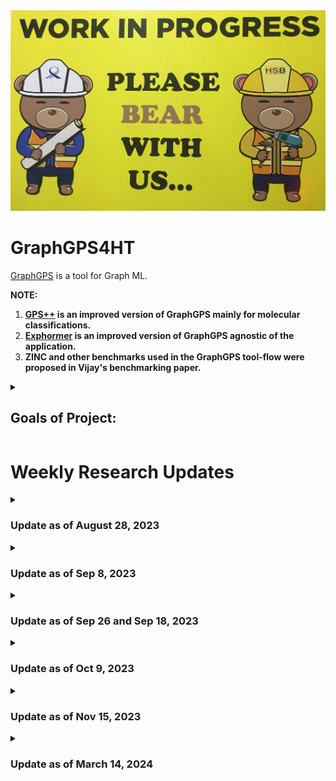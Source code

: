 <img title="This Week's Update" alt="Alt text" src="WIP.jpeg">


# GraphGPS4HT

[GraphGPS](https://proceedings.neurips.cc/paper_files/paper/2022/file/5d4834a159f1547b267a05a4e2b7cf5e-Paper-Conference.pdf) is a tool for Graph ML. 

**NOTE:** 
1. **[GPS++](https://arxiv.org/pdf/2212.02229.pdf) is an improved version of GraphGPS mainly for molecular classifications.**
2. **[Exphormer](https://github.com/hamed1375/Exphormer) is an improved version of GraphGPS agnostic of the application.**
3. **ZINC and other benchmarks used in the GraphGPS tool-flow were proposed in Vijay's benchmarking paper.**

<details>
  
  <summary> 
    
  ## Goals of Project:
    
  </summary>

1. **Train GraphGPS on HT dataset**

    a) Phases through which the training goes (**GOT A HIGH-LEVEL IDEA FROM IMPLEMENTATION PERSPECTIVE; EXPLAINED BELOW ALL THE INFORMATION I HAVE DISCOVERED SO FAR ABOUT THE OVERALL WORKFLOW OF GRAPHGPS; I WANT MORE CLARITY**) (**Done by $\color{red}{28.08.2023}$**)

    b) Where are the hyperparameters set?(**Done by $\color{red}{28.08.023}$**)

    c) Understand the meaning of the hyperparameters (**NEED TO DICUSS WITH VIJAY ABOUT THE HYPERPARAMETERS THAT I DIDN'T UNDERSTAND**)

    d) How a dataset is called? (**Done by $\color{red}{08.09.2023}$**)

    e) How to add a new dataset to GraphGPS? How to call the new dataset? (**Done by $\color{red}{08.09.2023}$**)

    f) Convert the TrustHub benchmarks using the ckt-to-graph conversion code of HW2VEC (**Work-In-Progress**)

    g) Train GraphGPS using the TrustHub graphs. Tune hyperparameters. (**Near Future**)

3. **Compare with other GNN-based tools (trained on the same dataset and tested on the same dataset).**
4. **Proliferate the TrustHub dataset using the [GAINESIS tool](https://www.mdpi.com/2079-9292/11/2/245), [S. Bhunia's tool](https://arxiv.org/pdf/2204.08580.pdf) and another tool (can't recall the title; need to check my collection of papers)**
5. **Extend the work to node classification**
6. **Improve the GraphGPS tool - for HT detection or in general**

</details>

# Weekly Research Updates

<details>
  <summary> 
    
  ### Update as of August 28, 2023
  
  </summary>

<details>
  <summary> 
    
## Workflow of GraphGPS (in Short):

 </summary>

**Parse arguments of the execution command from CLI** 

⬇️

**Extract the location of configuration file from the list of arguments** 

⬇️

**Set default values of parameters of the experiment** 

⬇️

**Load configurations from the above configuration file  and also any configuration specifically mentioned  through command line** 

 ⬇️

**Set output directory where the results are stored** 

⬇️

**Combine the configurations specified in the user-given configuration file and the default values of unspecified configurations from `graphgym/config.py` and from the configuration files in `graphgps/config` into the `config.yaml` file in `custom_out_dir`**

⬇️

**create run-directory (in `custom_out_dir`) during each run of experiment** 

⬇️

**create dataset loader, a logger that logs info in `logging.log` inside the run-directory, create model, optimizer and an LR scheduler**

⬇️

**Perform training**

⬇️

**Display best epoch and the corresponding performances on training, validation and test sets.**

</details>

<details>
  
<summary>
  
## Steps in GrahGPS Workflow (in Detail):

</summary>

1. Load cmd line args
```
args = parse_args()
print (args)
```
args: `Namespace(cfg_file='configs/GPS/zinc-GPS+RWSE.yaml', repeat=1, mark_done=False, opts=['wandb.use', 'False'])`

Parses the command line for arguments like `cfg` - configuration file path, `repeat` - the number of repeated jobs, `mark_done` - marking yaml as done after a job has finished, `opt` - configuration options.

The configurations for the executed experiment (`python main.py --cfg configs/GPS/zinc-GPS+RWSE.yaml  wandb.use False`) are given in the file: `configs/GPS/zinc-GPS+RWSE.yaml`

The default values of these and other unspecified parameters in this file are stated in the `set_cfg(cfg)` method of the file:  https://github.com/snap-stanford/GraphGym/blob/master/graphgym/config.py

Note that some of the parameters in `configs/GPS/zinc-GPS+RWSE.yaml` are custom defined for this project and not present in the `set_cfg` method. The default values of these custom parameters are stated in https://github.com/rampasek/GraphGPS/tree/main/graphgps/config

The `set_cfg()` method combines the default values of the parameters of GraphGym and those of the custom parameters of the project. This is done by the following code snippet in `set_cfg()`:

```
for func in register.config_dict.values():
        func(cfg)
```
:thinking: :thinking: :thinking:<span style="color:red">**I AM STILL NOT CLEAR ABOUT HOW THE** </span> `config_dict` <span style="color:red"> **DICTIONARY IS POPULATED WITH KEYS AND VALUES. WHICH CODE CARRIES IT OUT?** </span>:thinking: :thinking: :thinking:

2. Load config file
```
    set_cfg(cfg)
    load_cfg(cfg, args)
    custom_set_out_dir(cfg, args.cfg_file, cfg.name_tag)
    dump_cfg(cfg)
```
**set_cfg(cfg)**: Sets default values of parameters of the experiment. The default values of these and other unspecified parameters in this file are stated in the `set_cfg(cfg)` method of the file:  https://github.com/snap-stanford/GraphGym/blob/master/graphgym/config.py

Note that the parameters in 'configs/GPS/zinc-GPS+RWSE.yaml' custom defined for this project are not present in the `set_cfg` method of GraphGym. The default values of these custom parameters are stated in the .py files of https://github.com/rampasek/GraphGPS/tree/main/graphgps/config

**load_cfg(cfg, args)**: Loads configurations from the configuration file mentioned in command line and also any configuration specifically mentioned  through command line.

**custom_set_out_dir(cfg, args.cfg_file, cfg.name_tag)**: result is the `custom_out_dir` (= 'results/' + 'zinc-GPS+RWSE')

**dump_cfg(cfg)**: Combines the configurations specified in the configuration file (e.g. 'configs/GPS/zinc-GPS+RWSE.yaml'; argument in CLI)  and the default values of unspecified configurations from `graphgym/config.py` to `custom_out_dir`.

3. `custom_set_run_dir(cfg, run_id)`: it sets custom output directory for each experiment run. Inside the custom output directory (here, 'results/zinc-GPS+RWSE'), a separate directory is created during each run. The title of this directory is the run-id.

4. `set_printing`: set printing options

5. Set split index (to choose which split to use in case of multiple available splits), seed, and run id as per the current run.

6. If configured for pretrained model, update `cfg` from the pretrained-model configurations in `pretrained_cfg_fname` (= `osp.join(cfg.pretrained.dir, 'config.yaml'`); e.g. `/home/sumandeb/GraphGPS/pretrained/pcqm4m-GPS+RWSE.deep/config.yaml`). This is done by `load_pretrained_model_cfg(cfg)` in `GraphGPS/graphgps/finetuning.py`

7. `seed_everything`: sets the seed for generating random numbers in pytorch

8. `create_loader()`: creates loaders for each dataset. It is in `GraphGym/graphgym/loader.py`

9. `create_logger()`: create a list of logger objects. It is in `GraphGPS/graphgps/logger.py`

10. `create_model()`: Creates and returns a Python dictionary to register a model. It is in `GraphGym/graphgym/model_builder.py`. Result of `print(f'model:{model}')` is given at the end of this note.

11. If pretrained model is provided, `init_model_from_pretrained()`: uploads the `pretrained_dict` to the `state_dict` of the model (created using `create_model()`).

12. `create_optimizer()`: It is located in `GraphGym/graphgym/optimizer.py`. It loads an ADAM or SGD optimizer as per the configurations (`config.optim`) in `results/'benchmarkname'/config.yaml`

13. `create_scheduler()`: Creates a config-driven LR scheduler. It is located in `GraphGym/graphgym/optimizer.py`

14. ```
    logging.info(model)
    logging.info(cfg)
    cfg.params = params_count(model)
    logging.info('Num parameters: %s', cfg.params)```

It logs the model, configurations and the given string+variable (`cfg.params`) into `results/'benchmark-name'/logging.log`. 
Note:`logging.info(f"some_string {some_variable}")`: Python provides a module called `logging` for logging messages. 



15. Perform training: Executed by `train_dict[cfg.train.mode](loggers, loaders, model, optimizer,scheduler)`

16. `agg_runs()`: aggregates the training, validation and test results of each epoch and prints the best epoch and the corresponding statistics.


Upon executing the command `python main.py --cfg configs/GPS/zinc-GPS+RWSE.yaml  wandb.use False`,  the details of the training, validation, testing of an epoch , say epoch 1291, are output as:
```
train: {'epoch': 1291, 'time_epoch': 18.93798, 'eta': 13315.24609, 'eta_hours': 3.69868, 'loss': 0.02500516, 'lr': 0.00029223, 'params': 423717, 'time_iter': 0.0605, 'mae': 0.02501, 'r2': 0.9997, 'spearmanr': 0.99983, 'mse': 0.00122, 'rmse': 0.03492}

val: {'epoch': 1291, 'time_epoch': 0.4733, 'loss': 0.08178774, 'lr': 0, 'params': 423717, 'time_iter': 0.01479, 'mae': 0.08179, 'r2': 0.96319, 'spearmanr': 0.99765, 'mse': 0.145, 'rmse': 0.38079}

test: {'epoch': 1291, 'time_epoch': 0.46763, 'loss': 0.07286437, 'lr': 0, 'params': 423717, 'time_iter': 0.01461, 'mae': 0.07286, 'r2': 0.99062, 'spearmanr': 0.99668, 'mse': 0.03816, 'rmse': 0.19534}
```

Aslo, the best epoch so far (at any point of training) and its essential details are summarised as follows, for each epoch until the next best epoch is found:

```
> Epoch 1999: took 20.3s (avg 19.7s) | Best so far: epoch 1291	train_loss: 0.0250 train_mae: 0.0250	val_loss: 0.0818 val_mae: 0.0818	test_loss: 0.0729 test_mae: 0.0729
```


 


## Example Configuration File: configs/GPS/zinc-GPS+RWSE.yaml

```
out_dir: results
metric_best: mae 
metric_agg: argmin 
wandb: 
  use: True 	#additional
  project: ZINC #additional
dataset:
  format: PyG-ZINC
  name: subset
  task: graph
  task_type: regression
  transductive: False
  node_encoder: True
  node_encoder_name: TypeDictNode+RWSE
  node_encoder_num_types: 28
  node_encoder_bn: False
  edge_encoder: True
  edge_encoder_name: TypeDictEdge
  edge_encoder_num_types: 4
  edge_encoder_bn: False
posenc_RWSE:
  enable: True 				#additional
  kernel:
    times_func: range(1,21) #additional
  model: Linear 			#additional
  dim_pe: 28 				#additional
  raw_norm_type: BatchNorm 	#additional
train:
  mode: custom
  batch_size: 32
  eval_period: 1
  ckpt_period: 100
model:
  type: GPSModel
  loss_fun: l1
  edge_decoding: dot
  graph_pooling: add
gt:
  layer_type: GINE+Transformer  # CustomGatedGCN+Performer 		#additional
  layers: 10 													#additional
  n_heads: 4 													#additional
  dim_hidden: 64  # `gt.dim_hidden` must match `gnn.dim_inner` 	#additional
  dropout: 0.0 													#additional
  attn_dropout: 0.5 											#additional
  layer_norm: False 											#additional
  batch_norm: True 												#additional
gnn:
  head: san_graph
  layers_pre_mp: 0
  layers_post_mp: 3  # Not used when `gnn.head: san_graph`
  dim_inner: 64  # `gt.dim_hidden` must match `gnn.dim_inner`
  batchnorm: True
  act: relu
  dropout: 0.0
  agg: mean
  normalize_adj: False
optim:
```

### GNN Model: 

**Output of print(f'model:{model}')**

**🤔 🤔 NEED TO DISCUSS WITH VIJAY TO UNDERSTAND THE MEANING OF EACH OF THE FOLLOWING DETAILS 🤔 🤔**

```
model:GraphGymModule(
  (model): GPSModel(
    (encoder): FeatureEncoder(
      (node_encoder): Concat2NodeEncoder(
        (encoder1): AtomEncoder(
          (atom_embedding_list): ModuleList(
            (0): Embedding(119, 236)
            (1): Embedding(5, 236)
            (2): Embedding(12, 236)
            (3): Embedding(12, 236)
            (4): Embedding(10, 236)
            (5): Embedding(6, 236)
            (6): Embedding(6, 236)
            (7): Embedding(2, 236)
            (8): Embedding(2, 236)
          )
        )
        (encoder2): RWSENodeEncoder(
          (raw_norm): BatchNorm1d(16, eps=1e-05, momentum=0.1, affine=True, track_running_stats=True)
          (pe_encoder): Linear(in_features=16, out_features=20, bias=True)
        )
      )
      (edge_encoder): BondEncoder(
        (bond_embedding_list): ModuleList(
          (0): Embedding(5, 256)
          (1): Embedding(6, 256)
          (2): Embedding(2, 256)
        )
      )
    )
    (layers): Sequential(
      (0): GPSLayer(
        summary: dim_h=256, local_gnn_type=CustomGatedGCN, global_model_type=Transformer, heads=8
        (local_model): GatedGCNLayer()
        (self_attn): MultiheadAttention(
          (out_proj): NonDynamicallyQuantizableLinear(in_features=256, out_features=256, bias=True)
        )
        (norm1_local): BatchNorm1d(256, eps=1e-05, momentum=0.1, affine=True, track_running_stats=True)
        (norm1_attn): BatchNorm1d(256, eps=1e-05, momentum=0.1, affine=True, track_running_stats=True)
        (dropout_local): Dropout(p=0.1, inplace=False)
        (dropout_attn): Dropout(p=0.1, inplace=False)
        (ff_linear1): Linear(in_features=256, out_features=512, bias=True)
        (ff_linear2): Linear(in_features=512, out_features=256, bias=True)
        (act_fn_ff): GELU(approximate='none')
        (norm2): BatchNorm1d(256, eps=1e-05, momentum=0.1, affine=True, track_running_stats=True)
        (ff_dropout1): Dropout(p=0.1, inplace=False)
        (ff_dropout2): Dropout(p=0.1, inplace=False)
      )
      (1): GPSLayer(
        summary: dim_h=256, local_gnn_type=CustomGatedGCN, global_model_type=Transformer, heads=8
        (local_model): GatedGCNLayer()
        (self_attn): MultiheadAttention(
          (out_proj): NonDynamicallyQuantizableLinear(in_features=256, out_features=256, bias=True)
        )
        (norm1_local): BatchNorm1d(256, eps=1e-05, momentum=0.1, affine=True, track_running_stats=True)
        (norm1_attn): BatchNorm1d(256, eps=1e-05, momentum=0.1, affine=True, track_running_stats=True)
        (dropout_local): Dropout(p=0.1, inplace=False)
        (dropout_attn): Dropout(p=0.1, inplace=False)
        (ff_linear1): Linear(in_features=256, out_features=512, bias=True)
        (ff_linear2): Linear(in_features=512, out_features=256, bias=True)
        (act_fn_ff): GELU(approximate='none')
        (norm2): BatchNorm1d(256, eps=1e-05, momentum=0.1, affine=True, track_running_stats=True)
        (ff_dropout1): Dropout(p=0.1, inplace=False)
        (ff_dropout2): Dropout(p=0.1, inplace=False)
      )
      (2): GPSLayer(
        summary: dim_h=256, local_gnn_type=CustomGatedGCN, global_model_type=Transformer, heads=8
        (local_model): GatedGCNLayer()
        (self_attn): MultiheadAttention(
          (out_proj): NonDynamicallyQuantizableLinear(in_features=256, out_features=256, bias=True)
        )
        (norm1_local): BatchNorm1d(256, eps=1e-05, momentum=0.1, affine=True, track_running_stats=True)
        (norm1_attn): BatchNorm1d(256, eps=1e-05, momentum=0.1, affine=True, track_running_stats=True)
        (dropout_local): Dropout(p=0.1, inplace=False)
        (dropout_attn): Dropout(p=0.1, inplace=False)
        (ff_linear1): Linear(in_features=256, out_features=512, bias=True)
        (ff_linear2): Linear(in_features=512, out_features=256, bias=True)
        (act_fn_ff): GELU(approximate='none')
        (norm2): BatchNorm1d(256, eps=1e-05, momentum=0.1, affine=True, track_running_stats=True)
        (ff_dropout1): Dropout(p=0.1, inplace=False)
        (ff_dropout2): Dropout(p=0.1, inplace=False)
      )
      (3): GPSLayer(
        summary: dim_h=256, local_gnn_type=CustomGatedGCN, global_model_type=Transformer, heads=8
        (local_model): GatedGCNLayer()
        (self_attn): MultiheadAttention(
          (out_proj): NonDynamicallyQuantizableLinear(in_features=256, out_features=256, bias=True)
        )
        (norm1_local): BatchNorm1d(256, eps=1e-05, momentum=0.1, affine=True, track_running_stats=True)
        (norm1_attn): BatchNorm1d(256, eps=1e-05, momentum=0.1, affine=True, track_running_stats=True)
        (dropout_local): Dropout(p=0.1, inplace=False)
        (dropout_attn): Dropout(p=0.1, inplace=False)
        (ff_linear1): Linear(in_features=256, out_features=512, bias=True)
        (ff_linear2): Linear(in_features=512, out_features=256, bias=True)
        (act_fn_ff): GELU(approximate='none')
        (norm2): BatchNorm1d(256, eps=1e-05, momentum=0.1, affine=True, track_running_stats=True)
        (ff_dropout1): Dropout(p=0.1, inplace=False)
        (ff_dropout2): Dropout(p=0.1, inplace=False)
      )
      (4): GPSLayer(
        summary: dim_h=256, local_gnn_type=CustomGatedGCN, global_model_type=Transformer, heads=8
        (local_model): GatedGCNLayer()
        (self_attn): MultiheadAttention(
          (out_proj): NonDynamicallyQuantizableLinear(in_features=256, out_features=256, bias=True)
        )
        (norm1_local): BatchNorm1d(256, eps=1e-05, momentum=0.1, affine=True, track_running_stats=True)
        (norm1_attn): BatchNorm1d(256, eps=1e-05, momentum=0.1, affine=True, track_running_stats=True)
        (dropout_local): Dropout(p=0.1, inplace=False)
        (dropout_attn): Dropout(p=0.1, inplace=False)
        (ff_linear1): Linear(in_features=256, out_features=512, bias=True)
        (ff_linear2): Linear(in_features=512, out_features=256, bias=True)
        (act_fn_ff): GELU(approximate='none')
        (norm2): BatchNorm1d(256, eps=1e-05, momentum=0.1, affine=True, track_running_stats=True)
        (ff_dropout1): Dropout(p=0.1, inplace=False)
        (ff_dropout2): Dropout(p=0.1, inplace=False)
      )
      (5): GPSLayer(
        summary: dim_h=256, local_gnn_type=CustomGatedGCN, global_model_type=Transformer, heads=8
        (local_model): GatedGCNLayer()
        (self_attn): MultiheadAttention(
          (out_proj): NonDynamicallyQuantizableLinear(in_features=256, out_features=256, bias=True)
        )
        (norm1_local): BatchNorm1d(256, eps=1e-05, momentum=0.1, affine=True, track_running_stats=True)
        (norm1_attn): BatchNorm1d(256, eps=1e-05, momentum=0.1, affine=True, track_running_stats=True)
        (dropout_local): Dropout(p=0.1, inplace=False)
        (dropout_attn): Dropout(p=0.1, inplace=False)
        (ff_linear1): Linear(in_features=256, out_features=512, bias=True)
        (ff_linear2): Linear(in_features=512, out_features=256, bias=True)
        (act_fn_ff): GELU(approximate='none')
        (norm2): BatchNorm1d(256, eps=1e-05, momentum=0.1, affine=True, track_running_stats=True)
        (ff_dropout1): Dropout(p=0.1, inplace=False)
        (ff_dropout2): Dropout(p=0.1, inplace=False)
      )
      (6): GPSLayer(
        summary: dim_h=256, local_gnn_type=CustomGatedGCN, global_model_type=Transformer, heads=8
        (local_model): GatedGCNLayer()
        (self_attn): MultiheadAttention(
          (out_proj): NonDynamicallyQuantizableLinear(in_features=256, out_features=256, bias=True)
        )
        (norm1_local): BatchNorm1d(256, eps=1e-05, momentum=0.1, affine=True, track_running_stats=True)
        (norm1_attn): BatchNorm1d(256, eps=1e-05, momentum=0.1, affine=True, track_running_stats=True)
        (dropout_local): Dropout(p=0.1, inplace=False)
        (dropout_attn): Dropout(p=0.1, inplace=False)
        (ff_linear1): Linear(in_features=256, out_features=512, bias=True)
        (ff_linear2): Linear(in_features=512, out_features=256, bias=True)
        (act_fn_ff): GELU(approximate='none')
        (norm2): BatchNorm1d(256, eps=1e-05, momentum=0.1, affine=True, track_running_stats=True)
        (ff_dropout1): Dropout(p=0.1, inplace=False)
        (ff_dropout2): Dropout(p=0.1, inplace=False)
      )
      (7): GPSLayer(
        summary: dim_h=256, local_gnn_type=CustomGatedGCN, global_model_type=Transformer, heads=8
        (local_model): GatedGCNLayer()
        (self_attn): MultiheadAttention(
          (out_proj): NonDynamicallyQuantizableLinear(in_features=256, out_features=256, bias=True)
        )
        (norm1_local): BatchNorm1d(256, eps=1e-05, momentum=0.1, affine=True, track_running_stats=True)
        (norm1_attn): BatchNorm1d(256, eps=1e-05, momentum=0.1, affine=True, track_running_stats=True)
        (dropout_local): Dropout(p=0.1, inplace=False)
        (dropout_attn): Dropout(p=0.1, inplace=False)
        (ff_linear1): Linear(in_features=256, out_features=512, bias=True)
        (ff_linear2): Linear(in_features=512, out_features=256, bias=True)
        (act_fn_ff): GELU(approximate='none')
        (norm2): BatchNorm1d(256, eps=1e-05, momentum=0.1, affine=True, track_running_stats=True)
        (ff_dropout1): Dropout(p=0.1, inplace=False)
        (ff_dropout2): Dropout(p=0.1, inplace=False)
      )
      (8): GPSLayer(
        summary: dim_h=256, local_gnn_type=CustomGatedGCN, global_model_type=Transformer, heads=8
        (local_model): GatedGCNLayer()
        (self_attn): MultiheadAttention(
          (out_proj): NonDynamicallyQuantizableLinear(in_features=256, out_features=256, bias=True)
        )
        (norm1_local): BatchNorm1d(256, eps=1e-05, momentum=0.1, affine=True, track_running_stats=True)
        (norm1_attn): BatchNorm1d(256, eps=1e-05, momentum=0.1, affine=True, track_running_stats=True)
        (dropout_local): Dropout(p=0.1, inplace=False)
        (dropout_attn): Dropout(p=0.1, inplace=False)
        (ff_linear1): Linear(in_features=256, out_features=512, bias=True)
        (ff_linear2): Linear(in_features=512, out_features=256, bias=True)
        (act_fn_ff): GELU(approximate='none')
        (norm2): BatchNorm1d(256, eps=1e-05, momentum=0.1, affine=True, track_running_stats=True)
        (ff_dropout1): Dropout(p=0.1, inplace=False)
        (ff_dropout2): Dropout(p=0.1, inplace=False)
      )
      (9): GPSLayer(
        summary: dim_h=256, local_gnn_type=CustomGatedGCN, global_model_type=Transformer, heads=8
        (local_model): GatedGCNLayer()
        (self_attn): MultiheadAttention(
          (out_proj): NonDynamicallyQuantizableLinear(in_features=256, out_features=256, bias=True)
        )
        (norm1_local): BatchNorm1d(256, eps=1e-05, momentum=0.1, affine=True, track_running_stats=True)
        (norm1_attn): BatchNorm1d(256, eps=1e-05, momentum=0.1, affine=True, track_running_stats=True)
        (dropout_local): Dropout(p=0.1, inplace=False)
        (dropout_attn): Dropout(p=0.1, inplace=False)
        (ff_linear1): Linear(in_features=256, out_features=512, bias=True)
        (ff_linear2): Linear(in_features=512, out_features=256, bias=True)
        (act_fn_ff): GELU(approximate='none')
        (norm2): BatchNorm1d(256, eps=1e-05, momentum=0.1, affine=True, track_running_stats=True)
        (ff_dropout1): Dropout(p=0.1, inplace=False)
        (ff_dropout2): Dropout(p=0.1, inplace=False)
      )
      (10): GPSLayer(
        summary: dim_h=256, local_gnn_type=CustomGatedGCN, global_model_type=Transformer, heads=8
        (local_model): GatedGCNLayer()
        (self_attn): MultiheadAttention(
          (out_proj): NonDynamicallyQuantizableLinear(in_features=256, out_features=256, bias=True)
        )
        (norm1_local): BatchNorm1d(256, eps=1e-05, momentum=0.1, affine=True, track_running_stats=True)
        (norm1_attn): BatchNorm1d(256, eps=1e-05, momentum=0.1, affine=True, track_running_stats=True)
        (dropout_local): Dropout(p=0.1, inplace=False)
        (dropout_attn): Dropout(p=0.1, inplace=False)
        (ff_linear1): Linear(in_features=256, out_features=512, bias=True)
        (ff_linear2): Linear(in_features=512, out_features=256, bias=True)
        (act_fn_ff): GELU(approximate='none')
        (norm2): BatchNorm1d(256, eps=1e-05, momentum=0.1, affine=True, track_running_stats=True)
        (ff_dropout1): Dropout(p=0.1, inplace=False)
        (ff_dropout2): Dropout(p=0.1, inplace=False)
      )
      (11): GPSLayer(
        summary: dim_h=256, local_gnn_type=CustomGatedGCN, global_model_type=Transformer, heads=8
        (local_model): GatedGCNLayer()
        (self_attn): MultiheadAttention(
          (out_proj): NonDynamicallyQuantizableLinear(in_features=256, out_features=256, bias=True)
        )
        (norm1_local): BatchNorm1d(256, eps=1e-05, momentum=0.1, affine=True, track_running_stats=True)
        (norm1_attn): BatchNorm1d(256, eps=1e-05, momentum=0.1, affine=True, track_running_stats=True)
        (dropout_local): Dropout(p=0.1, inplace=False)
        (dropout_attn): Dropout(p=0.1, inplace=False)
        (ff_linear1): Linear(in_features=256, out_features=512, bias=True)
        (ff_linear2): Linear(in_features=512, out_features=256, bias=True)
        (act_fn_ff): GELU(approximate='none')
        (norm2): BatchNorm1d(256, eps=1e-05, momentum=0.1, affine=True, track_running_stats=True)
        (ff_dropout1): Dropout(p=0.1, inplace=False)
        (ff_dropout2): Dropout(p=0.1, inplace=False)
      )
      (12): GPSLayer(
        summary: dim_h=256, local_gnn_type=CustomGatedGCN, global_model_type=Transformer, heads=8
        (local_model): GatedGCNLayer()
        (self_attn): MultiheadAttention(
          (out_proj): NonDynamicallyQuantizableLinear(in_features=256, out_features=256, bias=True)
        )
        (norm1_local): BatchNorm1d(256, eps=1e-05, momentum=0.1, affine=True, track_running_stats=True)
        (norm1_attn): BatchNorm1d(256, eps=1e-05, momentum=0.1, affine=True, track_running_stats=True)
        (dropout_local): Dropout(p=0.1, inp

```
</details>
</details>

<details>
  <summary> 
    
  ### Update as of Sep 8, 2023 
  
  </summary>

### Loading Custom Datasets in PyG

PyG is based on PyTorch. **PyTorch provides two data primitives that allow you to use pre-loaded datasets as well as your own data**:

  - **`torch.utils.data.Dataset`**: an abstract class representing a dataset. Its `__init__` constructor stores the data samples and their corresponding labels.  
    - **PyTorch provides a number of pre-loaded datasets that subclass `torch.utils.data.Dataset` and implement functions specific to the particular data**.
    - The `torch.utils.data.Dataset` has the `__getitem__` and `__len__` methods implemented in it.
    - **The `Dataset` object behaves like any Python iterable, such as a list or a tuple.**
  - **`torch.utils.data.DataLoader`**: The `Dataset` object can be passed to  `torch.utils.data.DataLoader`. **The `Dataloader` is an iterator that iterates over the `Dataset` object.** It:
    - **forms mini-batches of data samples**,
    - **loads multiple samples in parallel** using `torch.multiprocessing` workers, and
    - **shuffles** the data at the end of each epoch.


A Dataset class has three functions: `__init__`, `__len__`, and `__getitem__`. 

1. **The `__init__` function is run once when instantiating the Dataset object. We initialize the directory containing the images, the annotations file, and both transforms.**

2. **The `__len__` function (called as `len(CustomImageDataset)`) returns the number of samples in our dataset.**

3. **The `__getitem__` function provides access to the data samples in the dataset by supporting indexing operation. For example, dataset[i] retrieves the i-th data sample.** Based on the index, it:
    - identifies the image’s location on disk,
    - converts that to a tensor using `read_image`,
    - retrieves the corresponding label from the csv data in `self.img_labels`,
    - calls the transform functions on them (if applicable), and
    - returns the tensor image and corresponding label in a tuple.

### An example of custom dataset:
```
class SimpleDataset(Dataset):
    # defining values in the constructor
    def __init__(self, data_length = 20, transform = None):
        self.x = 3 * torch.eye(data_length, 2)
        self.y = torch.eye(data_length, 4)
        self.transform = transform
        self.len = data_length
     
    # Getting the data samples
    def __getitem__(self, idx):
        sample = self.x[idx], self.y[idx]
        if self.transform:
            sample = self.transform(sample)     
        return sample
    
    # Getting data size/length
    def __len__(self):
        return self.len
```
**In the object constructor `__init__`, we have created the values of features and targets, namely x and y, assigning their values to the tensors `self.x` and `self.y`.** Each tensor carries 20 data samples while the attribute data_length stores the number of data samples. 

```
dataset = SimpleDataset()
print("length of the SimpleDataset object: ", len(dataset))
print("accessing value at index 1 of the simple_dataset object: ", dataset[1])
```
This prints:
```
length of the SimpleDataset object:  20
accessing value at index 1 of the simple_dataset object:  (tensor([0., 3.]), tensor([0., 1., 0., 0.]))
```
**The behavior of the SimpleDataset object is like any Python iterable, such as a list or a tuple.**

```

for i in range(4):
    x, y = dataset[i]
    print(x, y)
```
This prints:

```
tensor([3., 0.]) tensor([1., 0., 0., 0.])
tensor([0., 3.]) tensor([0., 1., 0., 0.])
tensor([0., 0.]) tensor([0., 0., 1., 0.])
tensor([0., 0.]) tensor([0., 0., 0., 1.])
```

### Another Example of Custom Dataset Creation:

```
import os
import pandas as pd
from torchvision.io import read_image

class CustomImageDataset(Dataset):
    def __init__(self, annotations_file, img_dir, transform=None, target_transform=None):
        self.img_labels = pd.read_csv(annotations_file)
        self.img_dir = img_dir
        self.transform = transform
        self.target_transform = target_transform

    def __len__(self):
        return len(self.img_labels)

    def __getitem__(self, idx):
        img_path = os.path.join(self.img_dir, self.img_labels.iloc[idx, 0])
        image = read_image(img_path)
        label = self.img_labels.iloc[idx, 1]
        if self.transform:
            image = self.transform(image)
        if self.target_transform:
            label = self.target_transform(label)
        return image, label
```
### Calling a dataset

All the datasets have almost similar API. They all have two common arguments: `transform` and `target_transform` to transform the input and the target, respectively. **You can also create your own datasets using the provided [base classes](https://pytorch.org/vision/stable/datasets.html#base-classes-datasets).**

Here is an example of how to load the Fashion-MNIST dataset from TorchVision. Fashion-MNIST consists of 60,000 training examples and 10,000 test examples. Each example comprises a 28×28 grayscale image and an associated label from one of 10 classes. We load the FashionMNIST Dataset with the following parameters:

1. **`root` is the path where the train/test data is stored**
2. **`train` specifies training or test dataset**
3. **`download=True` downloads the data from the internet if it’s not available at root**
4. **`transform` and `target_transform` specify the feature and label transformations**


```
import torch
from torch.utils.data import Dataset
from torchvision import datasets
from torchvision.transforms import ToTensor
import matplotlib.pyplot as plt


training_data = datasets.FashionMNIST(
    root="data",
    train=True,
    download=True,
    transform=ToTensor()
)

test_data = datasets.FashionMNIST(
    root="data",
    train=False,
    download=True,
    transform=ToTensor()
)

```
We can index `Datasets` manually like a list:  

```
for index in range(len(training_data)):
    img, label = training_data[index] 
```

Here, the index-based access to the individual samples in the dataset is provided by the `__getitem__` function.

**As seen, the `Dataset` retrieves our dataset’s features and labels, one sample at a time. But, while training a model, we typically want to pass samples in mini-batches, reshuffle the data to form new mini-batches after every epoch (to reduce model overfitting), and use Python’s multiprocessing to speed up data retrieval. `DataLoader` is an iterable that abstracts all these complexities for us through a simple API.**

```
from torch.utils.data import DataLoader

train_dataloader = DataLoader(training_data, batch_size=64, shuffle=True)
test_dataloader = DataLoader(test_data, batch_size=64, shuffle=True)

```
Having loaded that dataset into the DataLoader, one can iterate through the dataset as needed. **Each time the `DataLoader` returns a new mini-batch of `train_features` and `train_labels` (containing `batch_size=64` features and labels respectively).** Because we specified `shuffle=True`, after we iterate over all batches the data is shuffled.

```
# Display image and label.
train_features, train_labels = next(iter(train_dataloader))
print(f"Feature batch shape: {train_features.size()}")
print(f"Labels batch shape: {train_labels.size()}")
img = train_features[0].squeeze()
label = train_labels[0]
plt.imshow(img, cmap="gray")
plt.show()
print(f"Label: {label}")
```
### Another Example of Custom Dataset

Download the dataset from [here](https://download.pytorch.org/tutorial/faces.zip) so that the images are in a directory named ‘data/faces/’. Dataset comes with a csv file with annotations which looks like this:

```
image_name,part_0_x,part_0_y,part_1_x,part_1_y,part_2_x, ... ,part_67_x,part_67_y
0805personali01.jpg,27,83,27,98, ... 84,134
1084239450_e76e</details>00b7e7.jpg,70,236,71,257, ... ,128,312
```

```
class FaceLandmarksDataset(Dataset):
    """Face Landmarks dataset."""

# Read the csv in __init__ but leave the reading of images to __getitem__. This is memory efficient because
# all the images are not stored in the memory at once but read as required.

    def __init__(self, csv_file, root_dir, transform=None):
        """
        Arguments:
            csv_file (string): Path to the csv file with annotations.
            root_dir (string): Directory with all the images.
            transform (callable, optional): Optional transform to be applied
                on a sample.
        """
        self.landmarks_frame = pd.read_csv(csv_file)
        self.root_dir = root_dir

        # Our dataset will take an optional argument transform so that any required processing can be applied on the sample.
        self.transform = transform 

    def __len__(self):
        return len(self.landmarks_frame)

# Sample of our dataset will be a dict {'image': image, 'landmarks': landmarks}.

    def __getitem__(self, idx):
        if torch.is_tensor(idx):
            idx = idx.tolist()

        img_name = os.path.join(self.root_dir,
                                self.landmarks_frame.iloc[idx, 0])
        image = io.imread(img_name)
        landmarks = self.landmarks_frame.iloc[idx, 1:]
        landmarks = np.array([landmarks], dtype=float).reshape(-1, 2)
        sample = {'image': image, 'landmarks': landmarks}

        if self.transform:
            sample = self.transform(sample)

        return sample

# Instantiate an object of this dataset class and iterate through the data samples.

face_dataset = FaceLandmarksDataset(csv_file='data/faces/face_landmarks.csv',
                                    root_dir='data/faces/')

for i, sample in enumerate(face_dataset):

```
**Remember that the `DataLoader` object is an iterator, not the `Dataset` object. So, you need to enumerate the `Dataset` in order to iterate it.**

**No need to write the dataloader. Just have to call one.**

```
 DataLoader(dataset,                     # a Dataset object to load data from
            batch_size=1,                # Number of samples per batch
            shuffle=False,               # shuffle the dataset to form new batches at the end of each epoch
            sampler=None,                # specify a custom Sampler object that at each time yields the next index/key to fetch. If specified, shuffle must not be specified.
            batch_sampler=None,          # like sampler, but returns a batch of indices at a time. Mutually exclusive with batch_size, shuffle, sampler, and drop_last.
            num_workers=0,               # how many subprocesses to use for data loading. 0 means that the data will be loaded in the main process. (default: 0)
            collate_fn=None,             # merges a list of samples to form a mini-batch of Tensor(s). Used when using batched loading from a map-style dataset.
            pin_memory=False,            # If True, the data loader will copy Tensors into device/CUDA pinned memory before returning them. 
            drop_last=False,             # set to True to drop the last incomplete batch, if the dataset size is not divisible by the batch size.
            timeout=0,
            worker_init_fn=None, *,
            prefetch_factor=2,
            persistent_workers=False)

```
1. The most important argument of `DataLoader` constructor is **`dataset`**, which indicates a `Dataset` object to load data from. PyTorch supports two different types of datasets:
  - map-style datasets: A map-style dataset implements the `__getitem__` and `__len__` protocols, and represents a map from $\color{red}{indices/keys}$ to data samples. For example, such a dataset, when accessed with dataset[idx], could read the idx-th image and its corresponding label from a folder on the disk.
  - iterable-style datasets: An iterable-style dataset is an instance of a subclass of IterableDataset that implements the `__iter__` protocol, and represents an iterable over data samples. This type of dataset is particularly suitable for cases where random reads are expensive or even improbable, and where the batch size depends on the fetched data. For example, such a dataset, when called `iter(dataset)`, could return a stream of data reading from a database, a remote server, or even logs generated in real time.
2.  If the `shuffle` argument to a `DataLoader` is `True`, a sampler will randomly shuffle the data samples after each epoch. If this argument is set `False`, a sampler will produce the same sequence of indices of data samples after each epoch.
  - `torch.utils.data.Sampler` classes are used to specify the sequence of $\color{red}{indices/keys}$ used in data loading. They are iterable objects (list, etc.) over the indices to datasets.
3. The `sampler` argument is used to specify a custom `Sampler` object that at each time yields the next $\color{red}{index/key}$ to fetch. If specified, `shuffle` must not be specified.
4. For map-style datasets, the sampler is either provided by user or constructed based on the `shuffle` argument. 
5. The `batch_sampler` argument takes a custom sampler that yields a list of batch indices at a time. Mutually exclusive with `batch_size`, `shuffle`, `sampler`, and `drop_last`.
Example:

```
        >>> list(SequentialSampler(range(10)), batch_size=3, drop_last=False)
        [0, 1, 2, 3, 4, 5, 6, 7, 8, 9]
        >>> list(BatchSampler(SequentialSampler(range(10)), batch_size=3, drop_last=False))
        [[0, 1, 2], [3, 4, 5], [6, 7, 8], [9]]
        >>> list(BatchSampler(SequentialSampler(range(10)), batch_size=3, drop_last=True))
        [[0, 1, 2], [3, 4, 5], [6, 7, 8]]

```
6. When the `drop_last` argument is set to `True`, the `Dataloader` drops the last non-full batch of data samples from the list of batches of indices.

`DataLoader` fetches a minibatch of data and collates them into batched samples, i.e., containing Tensors with one dimension being the batch dimension (usually the first). 
7. After fetching a list of samples using the list (as shown above) of indices produced by the batch sampler, the function passed as the `collate_fn` argument is used to collate lists of samples into batches. For instance, if each data sample consists of a 3-channel image and an integral class label, i.e., each element of the dataset returns a tuple (image, class_index), the default `collate_fn` collates a list of such tuples into a single tuple of a batched image tensor and a batched class label Tensor. It preserves the data structure, e.g., if each sample is a dictionary, it outputs a dictionary with the same set of keys but batched Tensors as values (or lists if the values can not be converted into Tensors). Same for list s, tuple s, namedtuple s, etc.
```
for indices in batch_sampler:
    yield collate_fn([dataset[i] for i in indices])
```
Examples of collation:

```
>>> # Example with a batch of `int`s:
>>> default_collate([0, 1, 2, 3])
tensor([0, 1, 2, 3])
>>> # Example with a batch of `str`s:
>>> default_collate(['a', 'b', 'c'])
['a', 'b', 'c']
>>> # Example with `Map` inside the batch:
>>> default_collate([{'A': 0, 'B': 1}, {'A': 100, 'B': 100}])
{'A': tensor([  0, 100]), 'B': tensor([  1, 100])}
>>> # Example with `NamedTuple` inside the batch:
>>> Point = namedtuple('Point', ['x', 'y'])
>>> default_collate([Point(0, 0), Point(1, 1)])
Point(x=tensor([0, 1]), y=tensor([0, 1]))
>>> # Example with `Tuple` inside the batch:
>>> default_collate([(0, 1), (2, 3)])
[tensor([0, 2]), tensor([1, 3])]
>>> # Example with `List` inside the batch:
>>> default_collate([[0, 1], [2, 3]])
[tensor([0, 2]), tensor([1, 3])]
```

One of the first pieces of information in every deep learning course is that we perform training/inferencing in batches. Most of the time, a batch is just a number of stacked examples. But in some cases, we would like to modify how it is created.

First things first, let’s investigate what happens in the default case. Assume we have the following toy dataset. It contains four examples, three features each.
```
import torch
from torch.utils.data import DataLoader
import numpy as np

data = np.array([
    [0.1, 7.4, 0],
    [-0.2, 5.3, 0],
    [0.2, 8.2, 1],
    [0.2, 7.7, 1]])
print(data)
```

If we ask a loader for a batch, we will see the following (note that I set shuffle=False to eliminate randomness):

```
loader = DataLoader(data, batch_size=2, shuffle=False)
batch = next(iter(loader))
print(batch)

# tensor([[ 0.1000,  7.4000,  0.0000],
#         [-0.2000,  5.3000,  0.0000]], dtype=torch.float64)
```

No surprise, but let’s formalize what was has been done:

  - Loader selected 2 items from the dataset.

  - Those items were converted into a tensor (2 items of size 3).

  - A new tensor was created (2x3) and returned.

Default setup also allows us to use dictionaries. Let’s see an example:

```
from pprint import pprint
# now dataset is a list of dicts
dict_data = [
    {'x1': 0.1, 'x2': 7.4, 'y': 0},
    {'x1': -0.2, 'x2': 5.3, 'y': 0},
    {'x1': 0.2, 'x2': 8.2, 'y': 1},
    {'x1': 0.2, 'x2': 7.7, 'y': 10},
]
pprint(dict_data)
# [{'x1': 0.1, 'x2': 7.4, 'y': 0},
# {'x1': -0.2, 'x2': 5.3, 'y': 0},
# {'x1': 0.2, 'x2': 8.2, 'y': 1},
# {'x1': 0.2, 'x2': 7.7, 'y': 10}]

loader = DataLoader(dict_data, batch_size=2, shuffle=False)
batch = next(iter(loader))
pprint(batch)
# {'x1': tensor([ 0.1000, -0.2000], dtype=torch.float64),
#  'x2': tensor([7.4000, 5.3000], dtype=torch.float64),
#  'y': tensor([0, 0])}
```

The loader was smart enough to correctly repack data from a list of dicts. 🤔🤔🤔 **THIS IS NOT CLEAR IN CONTEXT OF REAL DATASETS BECAUSE ALL SAMPLES MAY NOT HAVE THE SAME SET OF KEYS OR INDICES.** 🤔🤔🤔

A custom `collate_fn` can be used to customize collation, e.g., padding sequential data to the maximum length of a batch.
```
>>> # Two options to extend `default_collate` to handle specific type
>>> # Option 1: Write custom collate function and invoke `default_collate`
>>> def custom_collate(batch):
...     elem = batch[0]
...     if isinstance(elem, CustomType):  # Some custom condition
...         return ...
...     else:  # Fall back to `default_collate`
...         return default_collate(batch)
>>> # Option 2: In-place modify `default_collate_fn_map`
>>> def collate_customtype_fn(batch, *, collate_fn_map=None):
...     return ...
>>> default_collate_fn_map.update(CustoType, collate_customtype_fn)
>>> default_collate(batch)  # Handle `CustomType` automatically
```

8. When both `batch_size` and `batch_sampler` are None (default value for `batch_sampler` is already `None`), automatic batching is disabled.
9. When automatic batching is disabled, the default `collate_fn` simply converts NumPy arrays into PyTorch Tensors.
```
for index in sampler:
    yield collate_fn(dataset[index])
```
10. Setting the argument `num_workers` as a positive integer will turn on multi-process data loading with the specified number of loader worker processes. For map-style datasets, the main process generates the indices using sampler and sends them to the workers. So any shuffle randomization is done in the main process which guides loading by assigning indices to load. A `DataLoader` uses single-process data loading by default.
11. Host to GPU copies are much faster when they originate from pinned (page-locked) memory. For data loading, passing `pin_memory=True` to a DataLoader will automatically put the fetched data Tensors in pinned memory, and thus enables faster data transfer to CUDA-enabled GPUs.

</details>

<details>
<summary> 
  
### Update as of Sep 26 and Sep 18, 2023 

</summary>

**The goal is to use the circuit-to-graph conversion segment of HW2VEC tool to create a graph dataset for training GraphGPS.** So, I had multiple curiosities regarding the process of conversion of HW circuits to corresponding graphs by the HW2VEC tool. Like: 

1. Does HW2VEC convert the circuits to graphs correctly?
2. What is the process of circuit-to-graph conversion in HW2VEC?
3. How does HW2VEC generate the features of the nodes of the graph? Are these features a good representation of the circuits?
4. How do the DFG (Data Flow Graph) and the AST (Abstract Syntax Tree) of a circuit differ from each other?

I spent the past few days digging into the HW2VEC tool. I had to read the source code, put a lot of print statements in the code to get clarity, and also modify or write some code to cater the tool to my needs. **All the details of this exercise can be found [here](https://github.com/sumandeb003/MyGNNpractices/blob/d494c3611c943dd6d9a029047e9efa35a52d38e1/My%20Experiments%20with%20HW2VEC.ipynb).**

For the sake of brevity, I jot down the following key insights that I got about the tool's graph generation process. 

### Conversion of HW circuits to Graphs using HW2VEC tool
The following methods in `hw2vec/hw2graph.py` and their order constitute the ckt-to-graph conversion pipeline:

**STEP 1: `HW2GRAPH.preprocess(path/to/HW/Circuit)`** - flatten all .v files of the HW circuit to one .v file, remove comments, remove underscores, rename as `topModule.v`

⬇️

**STEP 2: `HW2GRAPH.process(path/to/topModule.v)`**  - generate AST/CFG/DFG (NetworkX object) of the `topModule.v` using Pyverilog functions.

⬇️

**STEP 3: `DataProcessor.process(NetworkX-Object)`** - normalize the graph and create node-feature vectors `X` and adjacency matrix `A`


In **Step 1**, I gave the following simple circuit (for conversion to **DFG**) as input to HW2VEC:

```verilog
module lol (  input a,  
                  input b,  
                  //input c,  
                  output out);  
  
    always @ (a or b) begin  
    out= a & b;
    //assign out = a & b;
  end  
endmodule
```

The output of Step 1 is the following file:

```verilog
module top (  input a,  
                  input b,  
                  
                  output out);  
  
    always @ (a or b) begin  
    out= a & b;
    
  end  
endmodule
```
**YOU CAN SEE THE COMMENTS IN THE INPUT ARE NOT PRESENT IN THE OUTPUT FILE.**

The output of **Step 2** is the following DFG:

```python
Nodes: 
 ['top._rn0_out_graphrename_0', 'And_graphrename_1', 'top_a', 'top_b', 'top.out_graphrename_2', 'top__rn0_out']

Edges: 
 [('top._rn0_out_graphrename_0', 'And_graphrename_1'), ('And_graphrename_1', 'top_a'), ('And_graphrename_1', 'top_b'), ('top.out_graphrename_2', 'top__rn0_out')]

Adjacency: 
 {'top._rn0_out_graphrename_0': {'And_graphrename_1': {}}, 'And_graphrename_1': {'top_a': {}, 'top_b': {}}, 'top_a': {}, 'top_b': {}, 'top.out_graphrename_2': {'top__rn0_out': {}}, 'top__rn0_out': {}}
```

The output of **Step 3** is the following normalized graph:

```python
data.label - ['_rn0_out', 'and', 'a', 'b', 'out', 'out']

number of nodes - 6

data.x - tensor([16, 11,  1,  1, 16,  1])

data.edge_index - tensor([[0, 1, 1, 4], [1, 2, 3, 5]])
```

**MY CURIOSITIES:**
1. **What does the normalization in Step 3 do?**
    - `Ans:` `DataProcessor.normalize()` determines the type of each node in the graph. The class `DataProcessor` maintains a list of all possible types of DFG nodes and a list of all possible types of AST nodes as follows:
```python
self.global_type2idx_AST_list = ['names','always','none','senslist','sens','identifier','nonblockingsubstitution',
                                         'lvalue','rvalue','intconst','pointer','ifstatement','pure numeric','assign','cond','unot','plus','land','reg','partselect','eq','lessthan','greaterthan','decl','wire',
                                         'width','output','input','moduledef','portarg','instancelist','source','description',
                                         'port','portlist','ulnot','instance','or','and','lor','block','xor','ioport',
                                         'blockingsubstitution','minus','times','casestatement','case','parameter','sll','srl',
                                         'sra','divide','systemcall','singlestatement','stringconst','noteq','concat','repeat',
                                         'integer','xnor','dimensions','length','lconcat','uminus','greatereq','initial','uor',
                                         'casexstatement','forstatement','localparam','eventstatement','mod','delaystatement',
                                         'floatconst','task','paramarg', 'paramlist', 'inout']

self.global_type2idx_DFG_list = ['concat','input','unand','unor','uxor','signal','uand','ulnot','uxnor','numeric','partselect',
                                         'and','unot','branch','or','uor','output','plus','eq','minus','xor','lor','noteq','land',
                                         'greatereq','greaterthan','sll','lessthan','times','srl','pointer','mod','divide','sra','sla',
                                         'xnor', 'lesseq']
```
**The position of a type of node in the above (relevant) list is the value of the (node) feature assigned to a node** - this is the main function of the `DataProcessor.normalize()` function. This node feature is stored in `data.x` as shown above.

**I initially thought that `from_networkx()` computes the node features.**

2. **What do the values in `data.x` and `data.edge_index` mean? How are they generated? How do they make sense?**
   - `Ans:` **Answered Above**
     
3. **Where are the node-feature vectors? If any, how are they computed?** 
   - `Ans:` **Answered Above**

4. **How are the directions of edges of a DFG stored?**
    - `Ans:` Let us consider the following adjacency matrix A = \[\[0,1,1,2,2,6\],\[1,2,3,4,5,7\]\]. The convention is that the edges are from the nodes \[0,1,1,2,2,6\] to the corresponding nodes in \[1,2,3,4,5,7\]. A\[i,j\] is an element of the adjacency matrix and represents an edge from the i-th element of the first array in A to the j-th element of the second array in A.

**SOME OBSERVATIONS:**
1. NORMALIZATION DOESN'T CHANGE THE `in_degree()` and the `out_degree()`
2. NO DIFFERENCE IN THE `in_degree()` and the `out_degree()` for AST & DFG OF THE SAME CIRCUIT
3. Pyverilog produces a graph in which the direction of the edges are reversed. The directions are from 'destination' to 'source' rather than vice versa. The directions remain reversed for combinational as well as sequential designs.
4. For the following **combinational circuit**, Pyverilog produces graph with nodes \['top.out_graphrename_0', 'And_graphrename_1', 'top_a', 'top_b'\] and edges \[('top.out_graphrename_0', 'And_graphrename_1'), ('And_graphrename_1', 'top_a'), ('And_graphrename_1', 'top_b')\]

```verilog
module lol (input a, input b, output out);  
    //always @ (a or b) begin  
    assign out = a & b;
  //end  
endmodule  
```
The corresponding graph plot is: <img src="comb_out.png">


If we render the same logic to be a **sequential circuit** - described as follows, Pyverilog produces a graph with nodes \['top._rn0_out_graphrename_0', 'And_graphrename_1', 'top_a', 'top_b', 'top.out_graphrename_2', 'top__rn0_out'\] and edges \[('top._rn0_out_graphrename_0', 'And_graphrename_1'), ('And_graphrename_1', 'top_a'), ('And_graphrename_1', 'top_b'), ('top.out_graphrename_2', 'top__rn0_out')\]

```verilog
module lol (input a, input b, output reg out)  
    always @ (a or b) begin  
    out = a & b;
  end  
endmodule  
```
The corrresponding graph plot is: <img src="always_out1.png"> <img src="always_out2.png">

5. Setting the `graph_type` in the command line didn't work. Had to edit this argument in the `use_case_1.py` file to enforce it.
6. An AST contains significantly more number of nodes than the DFG of the same circuit. While the DFG of the following circuit has 6 nodes, the AST has 57 nodes. **WHY?????????**
```verilog
module lol (  input a,  
                  input b,  
                  //input c,  
                  output out);  
  
    always @ (a or b) begin  
    out= a & b;
    //assign out = a & b;
  end  
endmodule
```
7. **CAN BETTER NODE-FEATURES BE CONSIDERED?? IF YES, WHAT ARE THEY?? (READ THE 2 PAPERS THAT PROPOSE MORE NUMBER OF NODE FEATURES - IMPORTANT: BETTER FEATURES WILL, MOST LIKELY, IMPROVE THE ACCURACY)**
    - **READ THE 13 PAPERS LISTED IN THIS REPO TO UNDERSTAND WHAT SORT OF GATE/NODE FEATURES WOULD BE BETTER FOR TROJAN DETECTION.**
8. **HOW IS THE GRAPH FEATURE GENERATED BY HW2VEC?**
9. **WHERE IS THE ONE-HOT ENCODING PART IN THE WORK-FLOW OF GRAPHGPS?**
10. **CAN PYVERILOG PARSE THROUGH GLN ALSO?**
11. **CHECK THE SURELOG TOOL AND THE GNN-RE PAPER FOR CIRCUIT-TO-GRAPH CONVERSION.** 

</details>

<details>
<summary> 
  
### Update as of Oct 9, 2023 

</summary>

**The process for converting circuits to graphs is clear to me now. I am currently converting the HT benchmarks in TrustHub to graphs. I will share the repository of graph benchmarks with trojans as soon as I finish converting all the circuits.**

## Workflow of Pyverilog

i) **Verilog HDL code (RTL)** <span style="color:red">------Parser-----></span> **AST (Abstract Syntax Tree)** <span style="color:red"> ------Dataflow Analyser-----> </span> **DFG** <span style="color:red"> ------Controlflow Analyser-----> </span> **CFG**

ii) **The tool GAINESIS takes in GLNs and inserts HTs in them. The benchmarks in TrustHub are RTLs. RTLs have to be converted to GLNs using Vivado or some other compiler tool and then fed to GAINESIS.**

iii) **At the end, we want graphs from these RTLs or GLNs. Pyverilog can produce graphs from RTLs only. So, GAINESIS won't be useful here. We will need some tool that can convert GLNs to graphs.**

## Understanding GNN training in HW2VEC:

I investigated the code of HW2VEC tool to understand its GNN training. The purpose was to get answer to my following curiosities:

1. **Do I need to one-hot encode the node features before feeding the graphs to GraphGPS?**

2. **Since our HT detection would be a graph-level classification task, does my dataset need to have the graph-level feature vector for each graph?**

3. **Do the graphs in my dataset need to have graph-level labels prior to feeding them to GraphGPS?**


Assume you have a small graph with 3 nodes and 2 edges. Here's a visual representation:

**Node 1** — **Node 2** — **Node 3**

Let's set the initial node features in `x` and the edges in `edge_index`:

**Node features** (3 nodes x 2 features per node)

```python
x = [
    [0.5, -0.5],  # Features for Node 1
    
    [0.3,  0.3],  # Features for Node 2
    
    [-0.2, 0.7]   # Features for Node 3
]
```

**Note:** If the node features (or edge features) are categorical or discrete, the features need to be one-hot encoded. The primary goal of one-hot encoding in this context is to convert discrete, categorical features into a format that can be more easily utilized by machine learning models, especially neural networks. Over time, with graph neural network training, these (initial) one-hot vectors can evolve into dense embeddings that capture the network's topology and node relationships. For large-scale graphs, directly using one-hot vectors might not be memory efficient. 

**`edge_index`:** a 2xN matrix, where N is the number of edges.
The first row represents the source nodes, and the second row represents the target nodes.

```python
edge_index = [
    [0, 1],  # Source nodes
    
    [1, 2]   # Target nodes
]
```

This `edge_index` means there's an edge from Node 1 to Node 2 and another edge from Node 2 to Node 3.

Now, let's walk through the processing loop for a single hypothetical layer:

**Step 1 - Graph Convolution:** Message passing, aggregating and updating.

Let's assume the graph convolution operation of the layer simply averages the features of the neighboring nodes. (Note: Real GNN layers would have more complex operations involving weights, biases, etc.)

Node 1 has only Node 2 as its neighbor.

Node 2 has Node 1 and Node 3 as its neighbors.

Node 3 has only Node 2 as its neighbor.

The updated `x` after this operation might look like:

```python
x = [
    [0.4,  -0.1],   # Average of Node 1 and its neighbor Node 2
    
    [0.3,  0.2], # Average of Node 2, Node 1, and Node 3
    
    [0.05,  0.5]    # Average of Node 3 and its neighbor Node 2
]
```

**Step 2 - ReLU Activation:**

After applying the ReLU activation, any negative value in x becomes 0.

The updated `x` after this operation might look like:

```python
x = [
    [0.4,  0.0],   # Average of Node 1 and its neighbor Node 2
    
    [0.3,  0.2], # Average of Node 2, Node 1, and Node 3
    
    [0.05,  0.5]    # Average of Node 3 and its neighbor Node 2
]
```

**Step 3 - Dropout:**

Let's assume self.config.dropout = 0.5, meaning there's a 50% chance each feature is set to 0.

After applying dropout (randomly), x might look like:

```python
x = [    
    [0.4,  0],  
    
    [0,  0.2],
    
    [0.05,  0]
]
```

(Note: The exact values that get zeroed out will vary due to the randomness of dropout.)

Now, if there were more layers in self.layers, this updated x would be used as input for the next layer and processed similarly.

This example simplifies many details for the sake of illustration, but it captures the essence of the loop's operations. In real-world GNNs, the convolution operation would be more complex, involving learnable parameters, different aggregation mechanisms, etc.

**Step 4 - Readout:** Done only for graph-level classification.

To perform the readout operation, we'll pool the node features to obtain a single graph-level feature representation. Given our last `x`:

```python
x = [    
    [0.4,  0],  
    
    [0,  0.2],
    
    [0.05,  0]
]
```

Let's perform each type of readout operation:

*Max Pooling*: Take the maximum value of each feature across all nodes.

Result:

```python
[0.4, 0.2]
```

*Mean Pooling*: Compute the mean of each feature across all nodes.

Result:

```python
[(0.4 + 0 + 0.05) / 3, (0 + 0.2 + 0) / 3]
= [0.15, 0.066]
```

*Add Pooling*: Sum up the features of all nodes.

Result:

```python
[0.4 + 0 + 0.05, 0 + 0.2 + 0]
= [0.45, 0.2]
```

Each of these results is a single vector, representing the entire graph. Depending on the task at hand, one type of pooling might work better than the others. The choice often depends on experimentation and the nature of the data and problem.

In real-world applications, this graph-level representation can be used as input to other layers or for tasks such as graph classification, where each entire graph is associated with a single label.

**Step 5 - Input the graph-level feature-vector to MLP for training or testing**

**Step 6 - Output from MLP**

**Step 7 - Loss Calculation**

1. Do I need to one-hot encode the node features before feeding the graphs to GraphGPS?
  - `Ans`: **Yes**. But I am not sure if the node features in my dataset need to be one-hot encoded. I guess No. Vijay said I need to on-hot encode the graphs before training GraphGPS.
2. Since our HT detection would be a graph-level classification task, does my dataset need to have the graph-level feature vector for each graph?
  - `Ans`: **No**. Because the graph-level feature vector is generated by the GNN.
3. Do the graphs in my dataset need to have graph-level labels prior to feeding them to GraphGPS?
  - `Ans`: **Yes**.




</details>

<details>
<summary> 
  
### Update as of Nov 15, 2023 

</summary>

1. I spent most of my time on gathering trojan samples and fixing them so that the can be converted to graphs for the training and the testing of GraphGPS.
2. Many of the circuits in TrustHub couldn't be converted to graphs because of any of the following reasons:
    - They are in **VHDL**
    - They are **layouts**
    - They are gate-level netlists (Verilog) having gates that can't be recognized by the Verilog-to-graph conversion tool.
    - They are unflattened Verilog designs with a `define.v` file and they use it's definitions in the constituent files
    - They have miscellaneous issues related to Verilog syntax. 
 
4. So far, I have gathered 132 Trojan-free samples and 51 Trojan-inserted samples.
5. The `TRIT` set of benchmarks has around 1000 Trojan-inserted samples, but they have some gates (from LEDA 250nm cell library) that I am not sure about. They are 1-input gates and must be either buffers or inverters. I have mailed the author of the benchmark but haven't heard from him. If we identify these gates and include them in our repository, then the size of our training and testing benchmark will be decent.
6. I had daily discussions with Gokul regarding the comparator and the BNN papers.

</details>

<details>
  <summary> 
    
  ### Update as of March 14, 2024 
  
  </summary>

1. [hw2vec/examples/use_case_2.py](https://github.com/AICPS/hw2vec/blob/545dd5947124ca2d99680508f8e7d55d60fb20d2/examples/use_case_2.py)
**Step 1:** Import necessary modules and functions

  **Step 1a:** import os, sys imports the os and sys modules to interact with the operating system and use functionalities related to Python runtime environment.
  **Step 1b:** sys.path.append(os.path.dirname(sys.path[0])) modifies the Python path, so Python will look for modules in the directory one level up from the script's directory. This is typically done to allow importing modules from a parent directory.

**Step 2:** Import custom modules after adjusting the path

  **Step 2a:** from hw2vec.config import Config imports the Config class from a module config located within a package named hw2vec. This class is likely used to configure the experiment's settings.
  **Step 2b:** import models imports the models defined in models.py, making the classes GRAPH2VEC, GRAPH_CONV, GRAPH_POOL, and GRAPH_READOUT available in main.py.

**Step 3:** Initialize configuration and prepare data

  **Step 3a:** cfg = Config(sys.argv[1:]) initializes a configuration object cfg by passing command-line arguments (excluding the script name). This object holds configuration settings like data paths, model parameters, etc.
  **Step 3b:** training_graphs, test_graphs = data_proc.split_dataset(ratio=cfg.ratio, seed=cfg.seed, dataset=all_graphs) calls a function split_dataset from an assumed data_proc module to split all_graphs into training and test sets based on a specified ratio and seed from the configuration.
  **Step 3c:** training_loader = DataLoader(training_graphs, shuffle=True, batch_size=cfg.batch_size) creates a data loader for the training graphs with shuffling enabled and batch size specified in the configuration.
  **Step 3d:** valid_loader = DataLoader(test_graphs, shuffle=True, batch_size=1) creates a data loader for the test graphs with shuffling enabled and a batch size of 1, which is commonly used for evaluation purposes.

**Step 4:** Configure and initialize the model

  **Step 4a:** model = GRAPH2VEC(cfg) instantiates a GRAPH2VEC model with the configuration settings.
  **Step 4b:** Checks if a pre-trained model path is specified in the configuration. If so, it loads the model configuration and weights; otherwise, it sets up the model architecture by creating convolutional, pooling, readout, and output layers with specified parameters and adds them to the model.

**Step 5:** Train the model

  **Step 5a:** model.to(cfg.device) moves the model to the specified computing device (e.g., CPU or GPU).
  **Step 5b:** trainer = GraphTrainer(cfg, class_weights=data_proc.get_class_weights(training_graphs)) instantiates a GraphTrainer object with the configuration and class weights obtained from the training graphs.
  **Step 5c:** trainer.build(model) builds the training setup by associating the model with the trainer and initializing the optimizer.
  **Step 5d:** trainer.train(train_loader, valid_loader) starts the training process using the training and validation data loaders.

**Step 6:** Evaluate the model and visualize embeddings

  **Step 6a:** trainer.evaluate(cfg.epochs, train_loader, valid_loader) evaluates the trained model using the training and validation data loaders after training is complete.
  **Step 6b:** vis_loader = DataLoader(all_graphs, shuffle=False, batch_size=1) creates a data loader for all graphs without shuffling, typically used for visualization purposes.
  **Step 6c:** trainer.visualize_embeddings(vis_loader, "./") visualizes the embeddings of the graphs using the specified data loader and saves the visualizations to the current directory.

This flow describes the overall process of configuring a graph neural network model, preparing the data, training the model, and then evaluating and visualizing the results as outlined in main.py.

</details>

